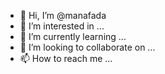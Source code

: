 - 👋 Hi, I’m @manafada
- 👀 I’m interested in ...
- 🌱 I’m currently learning ...
- 💞️ I’m looking to collaborate on ...
- 📫 How to reach me ...

<!---
manafada/manafada is a ✨ special ✨ repository because its `README.md` (this file) appears on your GitHub profile.
You can click the Preview link to take a look at your changes.
--->
